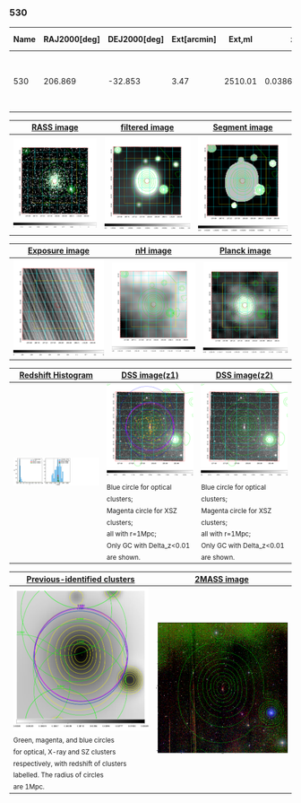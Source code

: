 <div STYLE="page-break-after: always;"></div>

### 530

|Name|RAJ2000[deg]|DEJ2000[deg] |Ext[arcmin]| Ext,ml | z | z_src| C|GC(XSZ,Delta_z<0.01)| GC(OPT,Delta_z<0.01)|GC| R_sig[arcmin] | R500[arcmin] | R500[Mpc]| CRsig[c/s] | CR500[c/s] |L500[1E44 erg/s]|F500[1E-12 erg/s/cm^2]| M500[1E14 Msun]|Tx[keV]|Cnt_sig|Beta|Rc[arcmin]|Comment|Alias|
|---|---|---|---|---|---|------|---|--------|---------|----------|---|---|---|---|---|---|---|---|---|---|---|---|---|---|
|530| 206.869| -32.853| 3.47| 2510.01| 0.0386(0.005)| z1, z_xsz| B| MCXC, PSZ2, Tar, XB| A, N| A, MCXC, N, PSZ2, Tar, XB| 38.620| 26.548| 1.218| 5.569(0.184)| 5.296(0.175)| 3.422(0.042)| 98.728(1.203)| 5.34(0.03)| 6.09(0.02)| 1686.4| 0.700(-0.012+0.012)| 4.731(-0.170+0.178)| -| k425|

|[RASS image](../image/530/530_img.pdf)|[filtered image](../image/530/530_fil.pdf)|[Segment image](../image/530/530_seg.pdf)|
|-------------------|--------------------|-------------------|
| <img src="../image/530/530_img.png" width="300">  | <img src="../image/530/530_fil.png" width="300">   | <img src="../image/530/530_seg.png" width="300">  |

|[Exposure image](../image/530/530_mex.pdf)| [nH image](../image/530/530_nh.pdf)| [Planck image](../image/530/530_p.pdf)|
|-------------------|--------------------|-------------------|
|<img src="../image/530/530_mex.png" width="300">   | <img src="../image/530/530_nh.png" width="300">    | <img src="../image/530/530_p.png" width="300"> |

|[Redshift Histogram](../image/530/530_zg.pdf) | [DSS image(z1)](../image/530/530_dss_z1.pdf)      |  [DSS image(z2)](../image/530/530_dss_z2.pdf)    |
|-------------------|--------------------|-------------------|
|<img src="../image/530/530_zg.png" width="300"> |<img src="../image/530/530_dss_z1.png" width="300"> <sub><br>Blue circle for optical clusters; <br>Magenta circle for XSZ clusters; <br>all with r=1Mpc; <br>Only GC with Delta_z<0.01 are shown. </sub>| <img src="../image/530/530_dss_z2.png" width="300"><sub><br>Blue circle for optical clusters; <br>Magenta circle for XSZ clusters; <br>all with r=1Mpc; <br>Only GC with Delta_z<0.01 are shown. </sub> |

|[Previous-identified clusters](../image/530/530_gc.pdf) | [2MASS image](../image/530/530_2mass.pdf)      |
|-------------------|-------------------|
|<img src=../image/530/530_gc.png width="300"> <br><sub>Green, magenta, and blue circles <br>for optical, X-ray and SZ clusters <br>respectively, with redshift of clusters <br>labelled. The radius of circles <br>are 1Mpc.</sub>|<img src="../image/530/530_2mass.png" width="300">  |




